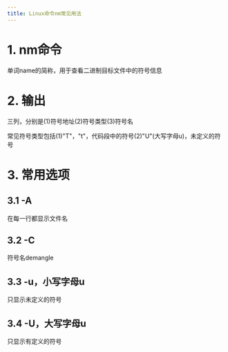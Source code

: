 ```yaml
---
title: Linux命令nm常见用法
---
```


# 1. nm命令

单词name的简称，用于查看二进制目标文件中的符号信息

# 2. 输出

三列，分别是(1)符号地址(2)符号类型(3)符号名

常见符号类型包括(1)"T"，"t"，代码段中的符号(2)"U"(大写字母u)，未定义的符号

# 3. 常用选项

## 3.1 -A

在每一行都显示文件名

## 3.2 -C

符号名demangle

## 3.3 -u，小写字母u

只显示未定义的符号

## 3.4 -U，大写字母u

只显示有定义的符号